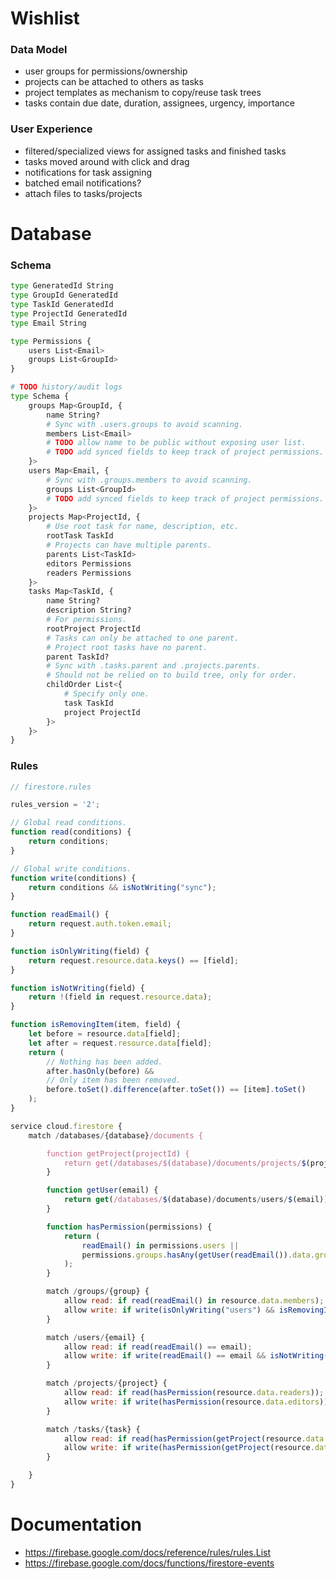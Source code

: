 # Wishlist

### Data Model

- user groups for permissions/ownership
- projects can be attached to others as tasks
- project templates as mechanism to copy/reuse task trees
- tasks contain due date, duration, assignees, urgency, importance

### User Experience

- filtered/specialized views for assigned tasks and finished tasks
- tasks moved around with click and drag
- notifications for task assigning
- batched email notifications?
- attach files to tasks/projects

# Database

### Schema

```python
type GeneratedId String
type GroupId GeneratedId
type TaskId GeneratedId
type ProjectId GeneratedId
type Email String

type Permissions {
    users List<Email>
    groups List<GroupId>
}

# TODO history/audit logs
type Schema {
    groups Map<GroupId, {
        name String?
        # Sync with .users.groups to avoid scanning.
        members List<Email>
        # TODO allow name to be public without exposing user list.
        # TODO add synced fields to keep track of project permissions.
    }>
    users Map<Email, {
        # Sync with .groups.members to avoid scanning.
        groups List<GroupId>
        # TODO add synced fields to keep track of project permissions.
    }>
    projects Map<ProjectId, {
        # Use root task for name, description, etc.
        rootTask TaskId
        # Projects can have multiple parents.
        parents List<TaskId>
        editors Permissions
        readers Permissions
    }>
    tasks Map<TaskId, {
        name String?
        description String?
        # For permissions.
        rootProject ProjectId
        # Tasks can only be attached to one parent.
        # Project root tasks have no parent.
        parent TaskId?
        # Sync with .tasks.parent and .projects.parents.
        # Should not be relied on to build tree, only for order.
        childOrder List<{
            # Specify only one.
            task TaskId
            project ProjectId
        }>
    }>
}
```

### Rules

```js
// firestore.rules

rules_version = '2';

// Global read conditions.
function read(conditions) {
    return conditions;
}

// Global write conditions.
function write(conditions) {
    return conditions && isNotWriting("sync");
}

function readEmail() {
    return request.auth.token.email;
}

function isOnlyWriting(field) {
    return request.resource.data.keys() == [field];
}

function isNotWriting(field) {
    return !(field in request.resource.data);
}

function isRemovingItem(item, field) {
    let before = resource.data[field];
    let after = request.resource.data[field];
    return (
        // Nothing has been added.
        after.hasOnly(before) &&
        // Only item has been removed.
        before.toSet().difference(after.toSet()) == [item].toSet()
    );
}

service cloud.firestore {
    match /databases/{database}/documents {

        function getProject(projectId) {
            return get(/databases/$(database)/documents/projects/$(projectId));
        }

        function getUser(email) {
            return get(/databases/$(database)/documents/users/$(email));
        }

        function hasPermission(permissions) {
            return (
                readEmail() in permissions.users ||
                permissions.groups.hasAny(getUser(readEmail()).data.groups)
            );
        }

        match /groups/{group} {
            allow read: if read(readEmail() in resource.data.members);
            allow write: if write(isOnlyWriting("users") && isRemovingItem(readEmail(), "users"));
        }

        match /users/{email} {
            allow read: if read(readEmail() == email);
            allow write: if write(readEmail() == email && isNotWriting("groups"));
        }

        match /projects/{project} {
            allow read: if read(hasPermission(resource.data.readers));
            allow write: if write(hasPermission(resource.data.editors));
        }

        match /tasks/{task} {
            allow read: if read(hasPermission(getProject(resource.data.rootProject).data.readers));
            allow write: if write(hasPermission(getProject(resource.data.rootProject).data.editors));
        }

    }
}
```

# Documentation

- https://firebase.google.com/docs/reference/rules/rules.List
- https://firebase.google.com/docs/functions/firestore-events
